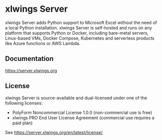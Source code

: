 # xlwings Server

xlwings Server adds Python support to Microsoft Excel without the need of a local Python installation. xlwings Server is self-hosted and runs on any platform that supports Python or Docker, including bare-metal servers, Linux-based VMs, Docker Compose, Kubernetes and serverless products like Azure functions or AWS Lambda.

## Documentation

https://server.xlwings.org

## License

xlwings Server is source-available and dual-licensed under one of the following licenses:

- PolyForm Noncommercial License 1.0.0 (non-commercial use is free)
- xlwings PRO End User License Agreement (commercial use requires a paid plan)

See https://server.xlwings.org/en/latest/license/
